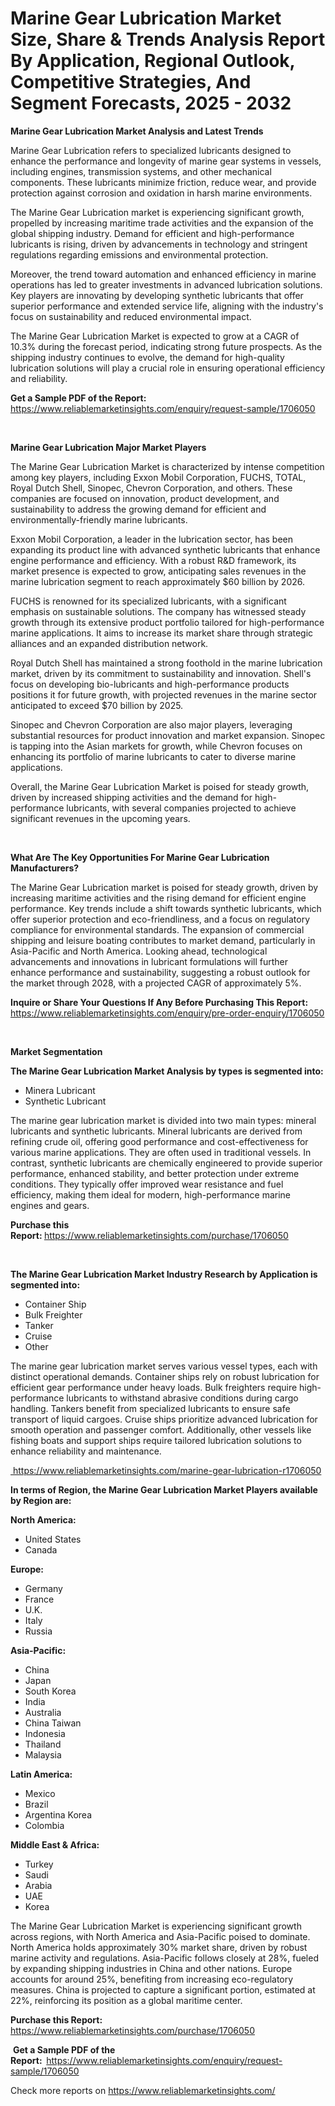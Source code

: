 <p><h1>Marine Gear Lubrication Market Size, Share & Trends Analysis Report By Application, Regional Outlook, Competitive Strategies, And Segment Forecasts, 2025 - 2032</h1></p><p><strong>Marine Gear Lubrication Market Analysis and Latest Trends</strong></p>
<p><p>Marine Gear Lubrication refers to specialized lubricants designed to enhance the performance and longevity of marine gear systems in vessels, including engines, transmission systems, and other mechanical components. These lubricants minimize friction, reduce wear, and provide protection against corrosion and oxidation in harsh marine environments.</p><p>The Marine Gear Lubrication market is experiencing significant growth, propelled by increasing maritime trade activities and the expansion of the global shipping industry. Demand for efficient and high-performance lubricants is rising, driven by advancements in technology and stringent regulations regarding emissions and environmental protection.</p><p>Moreover, the trend toward automation and enhanced efficiency in marine operations has led to greater investments in advanced lubrication solutions. Key players are innovating by developing synthetic lubricants that offer superior performance and extended service life, aligning with the industry's focus on sustainability and reduced environmental impact.</p><p>The Marine Gear Lubrication Market is expected to grow at a CAGR of 10.3% during the forecast period, indicating strong future prospects. As the shipping industry continues to evolve, the demand for high-quality lubrication solutions will play a crucial role in ensuring operational efficiency and reliability.</p></p>
<p><strong>Get a Sample PDF of the Report:&nbsp;</strong> <a href="https://www.reliablemarketinsights.com/enquiry/request-sample/1706050?utm_campaign=3031&utm_medium=2&utm_source=Github&utm_content=ia&utm_term=27032025&utm_id=marine-gear-lubrication">https://www.reliablemarketinsights.com/enquiry/request-sample/1706050</a></p>
<p>&nbsp;</p>
<p><strong>Marine Gear Lubrication Major Market Players</strong></p>
<p><p>The Marine Gear Lubrication Market is characterized by intense competition among key players, including Exxon Mobil Corporation, FUCHS, TOTAL, Royal Dutch Shell, Sinopec, Chevron Corporation, and others. These companies are focused on innovation, product development, and sustainability to address the growing demand for efficient and environmentally-friendly marine lubricants.</p><p>Exxon Mobil Corporation, a leader in the lubrication sector, has been expanding its product line with advanced synthetic lubricants that enhance engine performance and efficiency. With a robust R&D framework, its market presence is expected to grow, anticipating sales revenues in the marine lubrication segment to reach approximately $60 billion by 2026.</p><p>FUCHS is renowned for its specialized lubricants, with a significant emphasis on sustainable solutions. The company has witnessed steady growth through its extensive product portfolio tailored for high-performance marine applications. It aims to increase its market share through strategic alliances and an expanded distribution network.</p><p>Royal Dutch Shell has maintained a strong foothold in the marine lubrication market, driven by its commitment to sustainability and innovation. Shell's focus on developing bio-lubricants and high-performance products positions it for future growth, with projected revenues in the marine sector anticipated to exceed $70 billion by 2025.</p><p>Sinopec and Chevron Corporation are also major players, leveraging substantial resources for product innovation and market expansion. Sinopec is tapping into the Asian markets for growth, while Chevron focuses on enhancing its portfolio of marine lubricants to cater to diverse marine applications.</p><p>Overall, the Marine Gear Lubrication Market is poised for steady growth, driven by increased shipping activities and the demand for high-performance lubricants, with several companies projected to achieve significant revenues in the upcoming years.</p></p>
<p>&nbsp;</p>
<p><strong>What Are The Key Opportunities For Marine Gear Lubrication Manufacturers?</strong></p>
<p><p>The Marine Gear Lubrication market is poised for steady growth, driven by increasing maritime activities and the rising demand for efficient engine performance. Key trends include a shift towards synthetic lubricants, which offer superior protection and eco-friendliness, and a focus on regulatory compliance for environmental standards. The expansion of commercial shipping and leisure boating contributes to market demand, particularly in Asia-Pacific and North America. Looking ahead, technological advancements and innovations in lubricant formulations will further enhance performance and sustainability, suggesting a robust outlook for the market through 2028, with a projected CAGR of approximately 5%.</p></p>
<p><strong>Inquire or Share Your Questions If Any Before Purchasing This Report:</strong> <a href="https://www.reliablemarketinsights.com/enquiry/pre-order-enquiry/1706050?utm_campaign=3031&utm_medium=2&utm_source=Github&utm_content=ia&utm_term=27032025&utm_id=marine-gear-lubrication">https://www.reliablemarketinsights.com/enquiry/pre-order-enquiry/1706050</a></p>
<p>&nbsp;</p>
<p><strong>Market Segmentation</strong></p>
<p><strong>The Marine Gear Lubrication Market Analysis by types is segmented into:</strong></p>
<p><ul><li>Minera Lubricant</li><li>Synthetic Lubricant</li></ul></p>
<p><p>The marine gear lubrication market is divided into two main types: mineral lubricants and synthetic lubricants. Mineral lubricants are derived from refining crude oil, offering good performance and cost-effectiveness for various marine applications. They are often used in traditional vessels. In contrast, synthetic lubricants are chemically engineered to provide superior performance, enhanced stability, and better protection under extreme conditions. They typically offer improved wear resistance and fuel efficiency, making them ideal for modern, high-performance marine engines and gears.</p></p>
<p><strong>Purchase this Report:&nbsp;</strong><a href="https://www.reliablemarketinsights.com/purchase/1706050?utm_campaign=3031&utm_medium=2&utm_source=Github&utm_content=ia&utm_term=27032025&utm_id=marine-gear-lubrication">https://www.reliablemarketinsights.com/purchase/1706050</a></p>
<p>&nbsp;</p>
<p><strong>The Marine Gear Lubrication Market Industry Research by Application is segmented into:</strong></p>
<p><ul><li>Container Ship</li><li>Bulk Freighter</li><li>Tanker</li><li>Cruise</li><li>Other</li></ul></p>
<p><p>The marine gear lubrication market serves various vessel types, each with distinct operational demands. Container ships rely on robust lubrication for efficient gear performance under heavy loads. Bulk freighters require high-performance lubricants to withstand abrasive conditions during cargo handling. Tankers benefit from specialized lubricants to ensure safe transport of liquid cargoes. Cruise ships prioritize advanced lubrication for smooth operation and passenger comfort. Additionally, other vessels like fishing boats and support ships require tailored lubrication solutions to enhance reliability and maintenance.</p></p>
<p><a href="https://www.reliablemarketinsights.com/marine-gear-lubrication-r1706050?utm_campaign=3031&utm_medium=2&utm_source=Github&utm_content=ia&utm_term=27032025&utm_id=marine-gear-lubrication">&nbsp;https://www.reliablemarketinsights.com/marine-gear-lubrication-r1706050</a></p>
<p><strong>In terms of Region, the Marine Gear Lubrication Market Players available by Region are:</strong></p>
<p>
    <p> <strong> North America: </strong>
        <ul>
            <li>United States</li>
            <li>Canada</li>
        </ul>
        </p> 
    <p> <strong> Europe: </strong>
        <ul>
            <li>Germany</li>
            <li>France</li>
            <li>U.K.</li>
            <li>Italy</li>
            <li>Russia</li>
        </ul>
        </p> 
    <p> <strong> Asia-Pacific: </strong>
        <ul>
            <li>China</li>
            <li>Japan</li>
            <li>South Korea</li>
            <li>India</li>
            <li>Australia</li>
            <li>China Taiwan</li>
            <li>Indonesia</li>
            <li>Thailand</li>
            <li>Malaysia</li>
        </ul>
        </p> 
    <p> <strong> Latin America: </strong>
        <ul>
            <li>Mexico</li>
            <li>Brazil</li>
            <li>Argentina Korea</li>
            <li>Colombia</li>
        </ul>
        </p> 
    <p> <strong> Middle East & Africa: </strong>
        <ul>
            <li>Turkey</li>
            <li>Saudi</li>
            <li>Arabia</li>
            <li>UAE</li>
            <li>Korea</li>
        </ul>
    </p>
    </p>
<p><p>The Marine Gear Lubrication Market is experiencing significant growth across regions, with North America and Asia-Pacific poised to dominate. North America holds approximately 30% market share, driven by robust marine activity and regulations. Asia-Pacific follows closely at 28%, fueled by expanding shipping industries in China and other nations. Europe accounts for around 25%, benefiting from increasing eco-regulatory measures. China is projected to capture a significant portion, estimated at 22%, reinforcing its position as a global maritime center.</p></p>
<p><strong>Purchase this Report: </strong><a href="https://www.reliablemarketinsights.com/purchase/1706050?utm_campaign=3031&utm_medium=2&utm_source=Github&utm_content=ia&utm_term=27032025&utm_id=marine-gear-lubrication">https://www.reliablemarketinsights.com/purchase/1706050</a></p>
<p>&nbsp;<strong>Get a Sample PDF of the Report:&nbsp;&nbsp;</strong><a href="https://www.reliablemarketinsights.com/enquiry/request-sample/1706050?utm_campaign=3031&utm_medium=2&utm_source=Github&utm_content=ia&utm_term=27032025&utm_id=marine-gear-lubrication">https://www.reliablemarketinsights.com/enquiry/request-sample/1706050</a></p>
<p><strong></strong></p>
<p>Check more reports on <a href="https://www.reliablemarketinsights.com/?utm_campaign=3031&utm_medium=2&utm_source=Github&utm_content=ia&utm_term=27032025&utm_id=marine-gear-lubrication">https://www.reliablemarketinsights.com/</a></p>